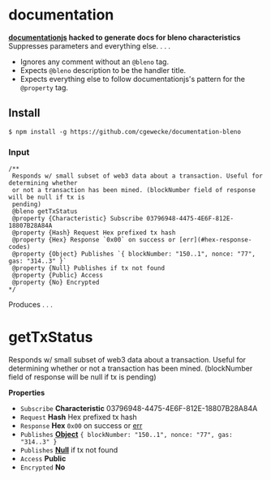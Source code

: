 # documentation

**[documentationjs](https://github.com/documentationjs/documentation) hacked to generate docs for bleno characteristics**
Suppresses parameters and everything else. . . .

+ Ignores any comment without an `@bleno` tag. 
+ Expects `@bleno` description to be the handler title. 
+ Expects everything else to follow documentationjs's pattern for the `@property` tag.

## Install
```
$ npm install -g https://github.com/cgewecke/documentation-bleno
```

### Input
```
/**
 Responds w/ small subset of web3 data about a transaction. Useful for determining whether
 or not a transaction has been mined. (blockNumber field of response will be null if tx is
 pending)
 @bleno getTxStatus
 @property {Characteristic} Subscribe 03796948-4475-4E6F-812E-18807B28A84A
 @property {Hash} Request Hex prefixed tx hash
 @property {Hex} Response `0x00` on success or [err](#hex-response-codes)
 @property {Object} Publishes `{ blockNumber: "150..1", nonce: "77", gas: "314..3" }` 
 @property {Null} Publishes if tx not found
 @property {Public} Access
 @property {No} Encrypted
*/
```

Produces . . . 

# getTxStatus

Responds w/ small subset of web3 data about a transaction. Useful for determining whether
or not a transaction has been mined. (blockNumber field of response will be null if tx is
pending)

**Properties**

-   `Subscribe` **Characteristic** 03796948-4475-4E6F-812E-18807B28A84A
-   `Request` **Hash** Hex prefixed tx hash
-   `Response` **Hex** `0x00` on success or [err](#hex-response-codes)
-   `Publishes` **[Object](https://developer.mozilla.org/en-US/docs/Web/JavaScript/Reference/Global_Objects/Object)** `{ blockNumber: "150..1", nonce: "77", gas: "314..3" }`
-   `Publishes` **[Null](https://developer.mozilla.org/en-US/docs/Web/JavaScript/Reference/Global_Objects/null)** if tx not found
-   `Access` **Public** 
-   `Encrypted` **No** 
